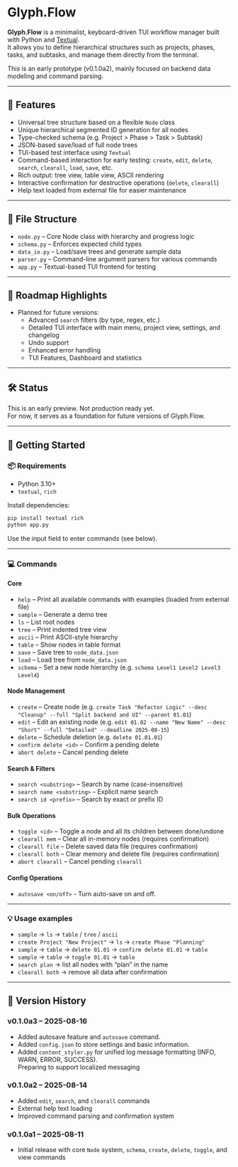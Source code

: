 # Glyph.Flow

**Glyph.Flow** is a minimalist, keyboard-driven TUI workflow manager built with Python and [Textual](https://github.com/Textualize/textual).  
It allows you to define hierarchical structures such as projects, phases, tasks, and subtasks, and manage them directly from the terminal.

This is an early prototype (v0.1.0a2), mainly focused on backend data modeling and command parsing.

---

## 🔧 Features

- Universal tree structure based on a flexible `Node` class
- Unique hierarchical segmented ID generation for all nodes
- Type-checked schema (e.g. Project > Phase > Task > Subtask)
- JSON-based save/load of full node trees
- TUI-based test interface using `Textual`
- Command-based interaction for early testing: `create`, `edit`, `delete`, `search`, `clearall`, `load`, `save`, etc.
- Rich output: tree view, table view, ASCII rendering
- Interactive confirmation for destructive operations (`delete`, `clearall`)
- Help text loaded from external file for easier maintenance

---

## 📂 File Structure
- `node.py` – Core Node class with hierarchy and progress logic
- `schema.py` – Enforces expected child types
- `data_io.py` – Load/save trees and generate sample data
- `parser.py` – Command-line argument parsers for various commands
- `app.py` – Textual-based TUI frontend for testing

---

## 🧭 Roadmap Highlights
- Planned for future versions:
  - Advanced `search` filters (by type, regex, etc.)
  - Detailed TUI interface with main menu, project view, settings, and changelog
  - Undo support
  - Enhanced error handling
  - TUI Features, Dashboard and statistics

---

## 🛠 Status
This is an early preview. Not production ready yet.  
For now, it serves as a foundation for future versions of Glyph.Flow.

---

## 🚀 Getting Started

### 📦 Requirements

- Python 3.10+
- `textual`, `rich`

Install dependencies:

```bash
pip install textual rich
python app.py
```

Use the input field to enter commands (see below).

---

### 💻 Commands

#### Core
- `help`                          – Print all available commands with examples (loaded from external file)
- `sample`                        – Generate a demo tree
- `ls`                            – List root nodes
- `tree`                          – Print indented tree view
- `ascii`                         – Print ASCII-style hierarchy
- `table`                         – Show nodes in table format
- `save`                          – Save tree to `node_data.json`
- `load`                          – Load tree from `node_data.json`
- `schema`                        – Set a new node hierarchy (e.g. `schema Level1 Level2 Level3 Level4`)

#### Node Management
- `create`                        – Create node (e.g. `create Task "Refactor Logic" --desc "Cleanup" --full "Split backend and UI" --parent 01.01`)
- `edit`                          – Edit an existing node (e.g. `edit 01.02 --name "New Name" --desc "Short" --full "Detailed" --deadline 2025-08-15`)
- `delete`                        – Schedule deletion (e.g. `delete 01.01.01`)
- `confirm delete <id>`           – Confirm a pending delete
- `abort delete`                  – Cancel pending delete

#### Search & Filters
- `search <substring>`            – Search by name (case-insensitive)
- `search name <substring>`       – Explicit name search
- `search id <prefix>`             – Search by exact or prefix ID

#### Bulk Operations
- `toggle <id>`                   – Toggle a node and all its children between done/undone
- `clearall mem`                  – Clear all in-memory nodes (requires confirmation)
- `clearall file`                 – Delete saved data file (requires confirmation)
- `clearall both`                 – Clear memory and delete file (requires confirmation)
- `abort clearall`                – Cancel pending `clearall`

#### Config Operations
- `autosave <on/off>`             - Turn auto-save on and off.

---

### 💡 Usage examples
- `sample` → `ls` → `table` / `tree` / `ascii`
- `create Project "New Project"` → `ls` → `create Phase "Planning"`
- `sample` → `table` → `delete 01.01` → `confirm delete 01.01` → `table`
- `sample` → `table` → `toggle 01.01` → `table`
- `search plan` → list all nodes with “plan” in the name
- `clearall both` → remove all data after confirmation

---

## 📜 Version History

### v0.1.0a3 – 2025-08-16
- Added autosave feature and `autosave` command.
- Added `config.json` to store settings and basic information.
- Added `content_styler.py` for unified log message formatting (INFO, WARN, ERROR, SUCCESS).  
  Preparing to support localized messaging

### v0.1.0a2 – 2025-08-14
- Added `edit`, `search`, and `clearall` commands
- External help text loading
- Improved command parsing and confirmation system

### v0.1.0a1 – 2025-08-11
- Initial release with core `Node` system, `schema`, `create`, `delete`, `toggle`, and view commands
